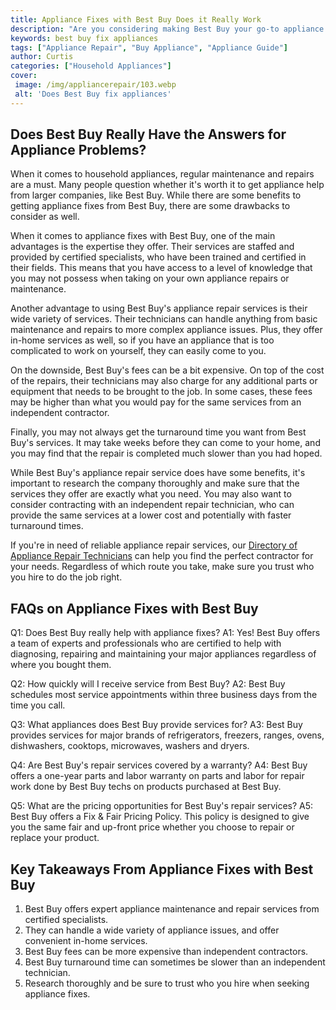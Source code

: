 ```yaml
---
title: Appliance Fixes with Best Buy Does it Really Work
description: "Are you considering making Best Buy your go-to appliance repair service Find out if their services are worth it as we review their success rate in this blog post"
keywords: best buy fix appliances
tags: ["Appliance Repair", "Buy Appliance", "Appliance Guide"]
author: Curtis
categories: ["Household Appliances"]
cover: 
 image: /img/appliancerepair/103.webp
 alt: 'Does Best Buy fix appliances'
---
```

## Does Best Buy Really Have the Answers for Appliance Problems?
When it comes to household appliances, regular maintenance and repairs are a must. Many people question whether it's worth it to get appliance help from larger companies, like Best Buy. While there are some benefits to getting appliance fixes from Best Buy, there are some drawbacks to consider as well. 

When it comes to appliance fixes with Best Buy, one of the main advantages is the expertise they offer. Their services are staffed and provided by certified specialists, who have been trained and certified in their fields. This means that you have access to a level of knowledge that you may not possess when taking on your own appliance repairs or maintenance. 

Another advantage to using Best Buy's appliance repair services is their wide variety of services. Their technicians can handle anything from basic maintenance and repairs to more complex appliance issues. Plus, they offer in-home services as well, so if you have an appliance that is too complicated to work on yourself, they can easily come to you. 

On the downside, Best Buy's fees can be a bit expensive. On top of the cost of the repairs, their technicians may also charge for any additional parts or equipment that needs to be brought to the job. In some cases, these fees may be higher than what you would pay for the same services from an independent contractor. 

Finally, you may not always get the turnaround time you want from Best Buy's services. It may take weeks before they can come to your home, and you may find that the repair is completed much slower than you had hoped.

While Best Buy's appliance repair service does have some benefits, it's important to research the company thoroughly and make sure that the services they offer are exactly what you need. You may also want to consider contracting with an independent repair technician, who can provide the same services at a lower cost and potentially with faster turnaround times. 

If you're in need of reliable appliance repair services, our [Directory of Appliance Repair Technicians](./pages/appliance-repair-technicians) can help you find the perfect contractor for your needs. Regardless of which route you take, make sure you trust who you hire to do the job right.

## FAQs on Appliance Fixes with Best Buy
Q1: Does Best Buy really help with appliance fixes? 
A1: Yes! Best Buy offers a team of experts and professionals who are certified to help with diagnosing, repairing and maintaining your major appliances regardless of where you bought them. 

Q2: How quickly will I receive service from Best Buy? 
A2: Best Buy schedules most service appointments within three business days from the time you call. 

Q3: What appliances does Best Buy provide services for? 
A3: Best Buy provides services for major brands of refrigerators, freezers, ranges, ovens, dishwashers, cooktops, microwaves, washers and dryers. 

Q4: Are Best Buy's repair services covered by a warranty? 
A4: Best Buy offers a one-year parts and labor warranty on parts and labor for repair work done by Best Buy techs on products purchased at Best Buy. 

Q5: What are the pricing opportunities for Best Buy's repair services? 
A5: Best Buy offers a Fix & Fair Pricing Policy. This policy is designed to give you the same fair and up-front price whether you choose to repair or replace your product.

## Key Takeaways From Appliance Fixes with Best Buy
1. Best Buy offers expert appliance maintenance and repair services from certified specialists. 
2. They can handle a wide variety of appliance issues, and offer convenient in-home services. 
3. Best Buy fees can be more expensive than independent contractors.
4. Best Buy turnaround time can sometimes be slower than an independent technician.
5. Research thoroughly and be sure to trust who you hire when seeking appliance fixes.
